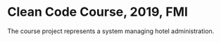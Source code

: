 # Clean Code Course, 2019, FMI

The course project represents a system managing hotel administration.
